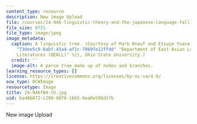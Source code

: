```yaml
---
content_type: resource
description: New image Upload
file: /courses/24-946-linguistic-theory-and-the-japanese-language-fall-2004/ba486672c29000f816b50ea0a508d17b_24-946f04-th.jpg
file_size: 9721
file_type: image/jpeg
image_metadata:
  caption: A linguistic tree. (Courtesy of Mark Knauf and Etsuyo Yuasa, {{% resource_link
    "730ee5c9-8abf-45a4-af1c-7069fe12ffdd" "Department of East Asian Languages and
    Literatures (DEALL)" %}}, Ohio State University.)
  credit: ''
  image-alt: A parse tree made up of nodes and branches.
learning_resource_types: []
license: https://creativecommons.org/licenses/by-nc-sa/4.0/
ocw_type: OCWImage
resourcetype: Image
title: 24-946f04-th.jpg
uid: ba486672-c290-00f8-16b5-0ea0a508d17b
---
```

New image Upload